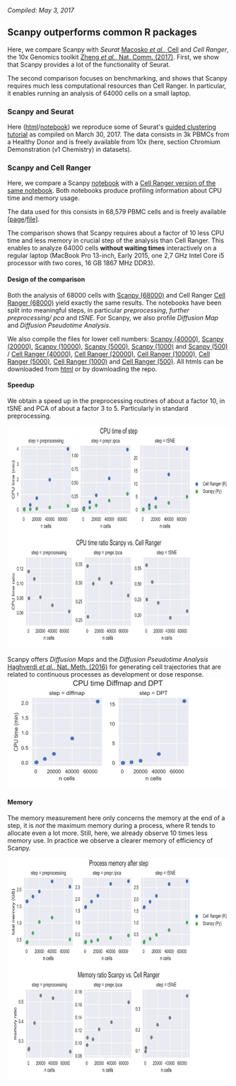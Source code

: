 *Compiled: May 3, 2017*

## Scanpy outperforms common R packages

Here, we compare Scanpy with *Seurat* [Macosko *et al.*, Cell](http://dx.doi.org/10.1016/j.cell.2015.05.002) and *Cell Ranger*, the 10x Genomics toolkit [Zheng *et al.*, Nat. Comm. (2017)](https://dx.doi.org/10.1038/ncomms14049). First, we show that Scanpy provides a lot of the functionality of Seurat.

The second comparison focuses on benchmarking, and shows that Scanpy requires much less computational resources than Cell Ranger. In particular, it enables running an analysis of 64000 cells on a small laptop.

### Scanpy and Seurat

Here ([html](http://falexwolf.de/scanpy_usage/170513_zheng17/seurat_pbmc3k.html)/[notebook](seurat_pbmc3k.ipynb)) we reproduce some of Seurat's [guided clustering tutorial](http://satijalab.org/seurat/pbmc-tutorial.html) as compiled on March 30, 2017. The data consists in 3k PBMCs from a Healthy Donor and is freely available from 10x (here, section Chromium Demonstration (v1 Chemistry) in datasets).

### Scanpy and Cell Ranger

Here, we compare a Scanpy [notebook](zheng17_pbmc64k_cellranger.ipynb) with a [Cell Ranger version of the same notebook](zheng17_pbmc64k_cellranger_R.ipynb). Both notebooks produce profiling information about CPU time and memory usage.

The data used for this consists in 68,579 PBMC cells and is freely available [[page](https://support.10xgenomics.com/single-cell/datasets/fresh_68k_pbmc_donor_a)/[file](https://s3-us-west-2.amazonaws.com/10x.files/samples/cell/fresh_68k_pbmc_donor_a/fresh_68k_pbmc_donor_a_filtered_gene_bc_matrices.tar.gz)].

The comparison shows that Scanpy requires about a factor of 10 less CPU time and less memory in crucial step of the analysis than Cell Ranger. This enables to analyze 64000 cells **without waiting times** interactively on a regular laptop (MacBook Pro 13-inch, Early 2015, one 2,7 GHz Intel Core i5 processor with two cores, 16 GB 1867 MHz DDR3). 

#### Design of the comparison

Both the analysis of 68000 cells with [Scanpy (68000)](http://falexwolf.de/scanpy_usage/170513_zheng17/zheng17_pbmc64k_cellranger_Py_68000cells.html) and Cell Ranger [Cell Ranger (68000)](http://falexwolf.de/scanpy_usage/170513_zheng17/zheng17_pbmc64k_cellranger_R_68000cells.html) yield exactly the same results. The notebooks have been split into meaningful steps, in particular *preprocessing*, *further preprocessing/ pca* and *tSNE*. For Scanpy, we also profile *Diffusion Map* and *Diffusion Pseudotime Analysis*.

We also compile the files for lower cell numbers: [Scanpy (40000)](http://falexwolf.de/scanpy_usage/170513_zheng17/zheng17_pbmc64k_cellranger_Py_40000cells.html), [Scanpy (20000)](http://falexwolf.de/scanpy_usage/170513_zheng17/zheng17_pbmc64k_cellranger_Py_20000cells.html), [Scanpy (10000)](http://falexwolf.de/scanpy_usage/170513_zheng17/zheng17_pbmc64k_cellranger_Py_10000cells.html), [Scanpy (5000)](http://falexwolf.de/scanpy_usage/170513_zheng17/zheng17_pbmc64k_cellranger_Py_5000cells.html), [Scanpy (1000)](http://falexwolf.de/scanpy_usage/170513_zheng17/zheng17_pbmc64k_cellranger_Py_1000cells.html) and [Scanpy (500)](http://falexwolf.de/scanpy_usage/170513_zheng17/zheng17_pbmc64k_cellranger_Py_500cells.html) / [Cell Ranger (40000)](http://falexwolf.de/scanpy_usage/170513_zheng17/zheng17_pbmc64k_cellranger_R_40000cells.html), [Cell Ranger (20000)](http://falexwolf.de/scanpy_usage/170513_zheng17/zheng17_pbmc64k_cellranger_R_20000cells.html), [Cell Ranger (10000)](http://falexwolf.de/scanpy_usage/170513_zheng17/zheng17_pbmc64k_cellranger_R_10000cells.html), [Cell Ranger (5000)](http://falexwolf.de/scanpy_usage/170513_zheng17/zheng17_pbmc64k_cellranger_R_5000cells.html), [Cell Ranger (1000)](http://falexwolf.de/scanpy_usage/170513_zheng17/zheng17_pbmc64k_cellranger_R_1000cells.html) and [Cell Ranger (500)](http://falexwolf.de/scanpy_usage/170513_zheng17/zheng17_pbmc64k_cellranger_R_500cells.html). All htmls can be downloaded from [html](html) or by downloading the repo.

#### Speedup

We obtain a speed up in the preprocessing routines of about a factor 10, in tSNE and PCA of about a factor 3 to 5. Particularly in standard preprocessing.

<img src="figs/cpu_time.png" height="250">
<img src="figs/cpu_time_ratio.png" height="250">

Scanpy offers *Diffusion Maps* and the *Diffusion Pseudotime Analysis* [Haghverdi *et al.*, Nat. Meth. (2016)](http://10.1038/nmeth.3971) for generating cell trajectories that are related to continuous processes as development or dose response. 
<img src="figs/cpu_time_dpt.png" height="250">


#### Memory

The memory measurement here only concerns the memory at the end of a step, it is *not* the maximum memory during a process, where R tends to allocate even a lot more. Still, here, we already observe 10 times less memory use. In practice we observe a clearer memory of efficiency of Scanpy.

<img src="figs/memory.png" height="250">
<img src="figs/memory_ratio.png" height="250">









